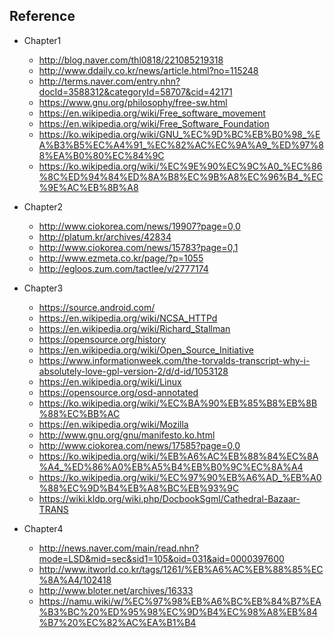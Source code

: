 ## Reference

- Chapter1

	- http://blog.naver.com/thl0818/221085219318
	- http://www.ddaily.co.kr/news/article.html?no=115248
	- http://terms.naver.com/entry.nhn?docId=3588312&categoryId=58707&cid=42171
	- https://www.gnu.org/philosophy/free-sw.html
	- https://en.wikipedia.org/wiki/Free_software_movement
	- https://en.wikipedia.org/wiki/Free_Software_Foundation
	- https://ko.wikipedia.org/wiki/GNU_%EC%9D%BC%EB%B0%98_%EA%B3%B5%EC%A4%91_%EC%82%AC%EC%9A%A9_%ED%97%88%EA%B0%80%EC%84%9C
	- https://ko.wikipedia.org/wiki/%EC%9E%90%EC%9C%A0_%EC%86%8C%ED%94%84%ED%8A%B8%EC%9B%A8%EC%96%B4_%EC%9E%AC%EB%8B%A8

- Chapter2

	- http://www.ciokorea.com/news/19907?page=0,0
	- http://platum.kr/archives/42834
	- http://www.ciokorea.com/news/15783?page=0,1
	- http://www.ezmeta.co.kr/page/?p=1055
	- http://egloos.zum.com/tactlee/v/2777174

- Chapter3

	- https://source.android.com/
	- https://en.wikipedia.org/wiki/NCSA_HTTPd
	- https://en.wikipedia.org/wiki/Richard_Stallman
	- https://opensource.org/history
	- https://en.wikipedia.org/wiki/Open_Source_Initiative
	- https://www.informationweek.com/the-torvalds-transcript-why-i-absolutely-love-gpl-version-2/d/d-id/1053128
	- https://en.wikipedia.org/wiki/Linux
	- https://opensource.org/osd-annotated
	- https://ko.wikipedia.org/wiki/%EC%BA%90%EB%85%B8%EB%8B%88%EC%BB%AC
	- https://en.wikipedia.org/wiki/Mozilla
	- http://www.gnu.org/gnu/manifesto.ko.html
	- http://www.ciokorea.com/news/17585?page=0,0
	- https://ko.wikipedia.org/wiki/%EB%A6%AC%EB%88%84%EC%8A%A4_%ED%86%A0%EB%A5%B4%EB%B0%9C%EC%8A%A4
	- https://ko.wikipedia.org/wiki/%EC%97%90%EB%A6%AD_%EB%A0%88%EC%9D%B4%EB%A8%BC%EB%93%9C
	- https://wiki.kldp.org/wiki.php/DocbookSgml/Cathedral-Bazaar-TRANS

- Chapter4

	- http://news.naver.com/main/read.nhn?mode=LSD&mid=sec&sid1=105&oid=031&aid=0000397600
	- http://www.itworld.co.kr/tags/1261/%EB%A6%AC%EB%88%85%EC%8A%A4/102418
	- http://www.bloter.net/archives/16333
	- https://namu.wiki/w/%EC%97%98%EB%A6%BC%EB%84%B7%EA%B3%BC%20%ED%95%98%EC%9D%B4%EC%98%A8%EB%84%B7%20%EC%82%AC%EA%B1%B4
